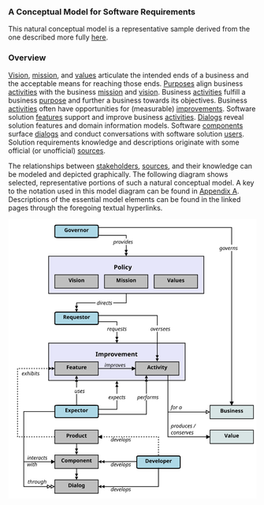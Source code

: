 ### A Conceptual Model for Software Requirements

This natural conceptual model is a representative sample derived from the one described more fully 
[here][model].


### Overview

[Vision][vision], [mission][mission], and [values][value] articulate
the intended ends of a business and the acceptable means for reaching those
ends. [Purposes][purpose] align business [activities][activity] with the business 
[mission][mission] and [vision][vision]. Business [activities][activity] fulfill a business
[purpose][purpose] and further a business towards its objectives. 
Business [activities][activity] often have opportunities for (measurable) [improvements][improvement].
Software solution [features][feature] support and improve business [activities][activity].
[Dialogs][dialog] reveal solution features and domain information models. 
Software [components][component] surface [dialogs][dialog] and conduct conversations with software
solution [users][user]. 
Solution requirements knowledge and descriptions originate with some official (or unofficial) 
[sources][source].

The relationships between [stakeholders][stakeholder], [sources][source], 
and their knowledge can be modeled and depicted graphically. 
The following diagram shows selected, representative portions of such a natural conceptual model. 
A key to the notation used in this model diagram can be found in [Appendix A][notation].
Descriptions of the essential model elements can be found in the linked pages through the foregoing textual hyperlinks.

<img src="images/model-overview.svg" align="center" />

[activity]: topics/activity.md
[component]: topics/component.md
[dialog]: topics/dialog.md
[expector]: topics/expector.md
[feature]: topics/feature.md
[improvement]: topics/improvement.md
[mission]: topics/mission.md
[purpose]: topics/purpose.md
[source]: topics/source.md
[stakeholder]: topics/stakeholder.md
[user]: topics/user.md
[value]: topics/value.md
[vision]: topics/vision.md

[model]: https://educery.dev/papers/software-requirements/#conceptual-model
[notation]: https://educery.dev/papers/software-requirements/#model-key
[overview]: images/model-overview.svg
